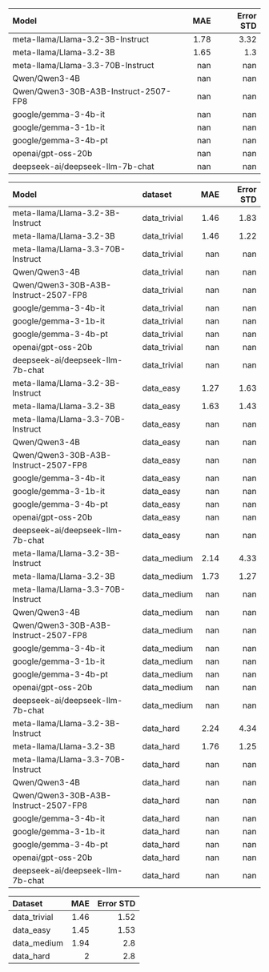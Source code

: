 | Model                                |    MAE |   Error STD |
|:-------------------------------------|-------:|------------:|
| meta-llama/Llama-3.2-3B-Instruct     |   1.78 |        3.32 |
| meta-llama/Llama-3.2-3B              |   1.65 |        1.3  |
| meta-llama/Llama-3.3-70B-Instruct    | nan    |      nan    |
| Qwen/Qwen3-4B                        | nan    |      nan    |
| Qwen/Qwen3-30B-A3B-Instruct-2507-FP8 | nan    |      nan    |
| google/gemma-3-4b-it                 | nan    |      nan    |
| google/gemma-3-1b-it                 | nan    |      nan    |
| google/gemma-3-4b-pt                 | nan    |      nan    |
| openai/gpt-oss-20b                   | nan    |      nan    |
| deepseek-ai/deepseek-llm-7b-chat     | nan    |      nan    |

| Model                                | dataset      |    MAE |   Error STD |
|:-------------------------------------|:-------------|-------:|------------:|
| meta-llama/Llama-3.2-3B-Instruct     | data_trivial |   1.46 |        1.83 |
| meta-llama/Llama-3.2-3B              | data_trivial |   1.46 |        1.22 |
| meta-llama/Llama-3.3-70B-Instruct    | data_trivial | nan    |      nan    |
| Qwen/Qwen3-4B                        | data_trivial | nan    |      nan    |
| Qwen/Qwen3-30B-A3B-Instruct-2507-FP8 | data_trivial | nan    |      nan    |
| google/gemma-3-4b-it                 | data_trivial | nan    |      nan    |
| google/gemma-3-1b-it                 | data_trivial | nan    |      nan    |
| google/gemma-3-4b-pt                 | data_trivial | nan    |      nan    |
| openai/gpt-oss-20b                   | data_trivial | nan    |      nan    |
| deepseek-ai/deepseek-llm-7b-chat     | data_trivial | nan    |      nan    |
| meta-llama/Llama-3.2-3B-Instruct     | data_easy    |   1.27 |        1.63 |
| meta-llama/Llama-3.2-3B              | data_easy    |   1.63 |        1.43 |
| meta-llama/Llama-3.3-70B-Instruct    | data_easy    | nan    |      nan    |
| Qwen/Qwen3-4B                        | data_easy    | nan    |      nan    |
| Qwen/Qwen3-30B-A3B-Instruct-2507-FP8 | data_easy    | nan    |      nan    |
| google/gemma-3-4b-it                 | data_easy    | nan    |      nan    |
| google/gemma-3-1b-it                 | data_easy    | nan    |      nan    |
| google/gemma-3-4b-pt                 | data_easy    | nan    |      nan    |
| openai/gpt-oss-20b                   | data_easy    | nan    |      nan    |
| deepseek-ai/deepseek-llm-7b-chat     | data_easy    | nan    |      nan    |
| meta-llama/Llama-3.2-3B-Instruct     | data_medium  |   2.14 |        4.33 |
| meta-llama/Llama-3.2-3B              | data_medium  |   1.73 |        1.27 |
| meta-llama/Llama-3.3-70B-Instruct    | data_medium  | nan    |      nan    |
| Qwen/Qwen3-4B                        | data_medium  | nan    |      nan    |
| Qwen/Qwen3-30B-A3B-Instruct-2507-FP8 | data_medium  | nan    |      nan    |
| google/gemma-3-4b-it                 | data_medium  | nan    |      nan    |
| google/gemma-3-1b-it                 | data_medium  | nan    |      nan    |
| google/gemma-3-4b-pt                 | data_medium  | nan    |      nan    |
| openai/gpt-oss-20b                   | data_medium  | nan    |      nan    |
| deepseek-ai/deepseek-llm-7b-chat     | data_medium  | nan    |      nan    |
| meta-llama/Llama-3.2-3B-Instruct     | data_hard    |   2.24 |        4.34 |
| meta-llama/Llama-3.2-3B              | data_hard    |   1.76 |        1.25 |
| meta-llama/Llama-3.3-70B-Instruct    | data_hard    | nan    |      nan    |
| Qwen/Qwen3-4B                        | data_hard    | nan    |      nan    |
| Qwen/Qwen3-30B-A3B-Instruct-2507-FP8 | data_hard    | nan    |      nan    |
| google/gemma-3-4b-it                 | data_hard    | nan    |      nan    |
| google/gemma-3-1b-it                 | data_hard    | nan    |      nan    |
| google/gemma-3-4b-pt                 | data_hard    | nan    |      nan    |
| openai/gpt-oss-20b                   | data_hard    | nan    |      nan    |
| deepseek-ai/deepseek-llm-7b-chat     | data_hard    | nan    |      nan    |

| Dataset      |   MAE |   Error STD |
|:-------------|------:|------------:|
| data_trivial |  1.46 |        1.52 |
| data_easy    |  1.45 |        1.53 |
| data_medium  |  1.94 |        2.8  |
| data_hard    |  2    |        2.8  |

